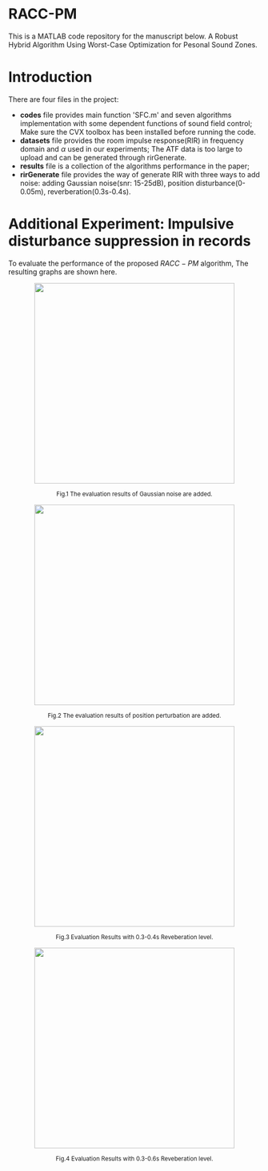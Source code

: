 # RACC-PM
This is a MATLAB code repository for the manuscript below. A Robust Hybrid Algorithm Using Worst-Case Optimization for Pesonal Sound Zones.

#  Introduction
 There are four files in the project:
 * **codes** file  provides main function 'SFC.m' and seven algorithms implementation with some dependent functions of sound field control; Make sure the CVX  toolbox has been installed before running the code.
 * **datasets** file provides the room impulse response(RIR) in frequency domain and $\alpha$ used in our experiments; The ATF data is too large to upload and can be generated through rirGenerate.
 * **results** file is a collection of the algorithms performance in the paper;
 * **rirGenerate** file provides the way of generate RIR with three ways to add noise: adding Gaussian noise(snr: 15-25dB), position disturbance(0-0.05m), reverberation(0.3s-0.4s).
 # Additional Experiment: Impulsive disturbance suppression in records

To evaluate the performance of the proposed $RACC-PM$ algorithm,  The resulting graphs are shown here.

<div align=center>
<img src="https://github.com/notapassenger/RACC-PM/tree/main/results/EvaluationResultsGau.png" width="400" >
</div>
<p align="center">
<small>
Fig.1 The evaluation results of Gaussian noise are added.
</small>
</p>

<div align=center>
<img src="https://github.com/notapassenger/RACC-PM/tree/main/results/EvaluationResultsPos.png" width="400" >
</div>
<p align="center">
<small>
Fig.2 The evaluation results of position perturbation are added.
</small>
</p>

 <div align=center>
<img src="https://github.com/notapassenger/RACC-PM/tree/main/results/EvaluationResultsRev(0.3-0.4s).png" width="400" >
</div>
<p align="center">
<small>
Fig.3 Evaluation Results with 0.3-0.4s Reveberation level.
</small>
</p>

<div align=center>
<img src="https://github.com/notapassenger/RACC-PM/tree/main/results/EvaluationResultsRev(0.3-0.6s).png" width="400" >
</div>
<p align="center">
<small>
Fig.4 Evaluation Results with 0.3-0.6s Reveberation level.
</small>
</p>
